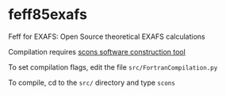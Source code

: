 feff85exafs
===========

Feff for EXAFS: Open Source theoretical EXAFS calculations

Compilation requires [scons software construction tool](http://www.scons.org/)

To set compilation flags, edit the file `src/FortranCompilation.py`

To compile, cd to the `src/` directory and type `scons`
